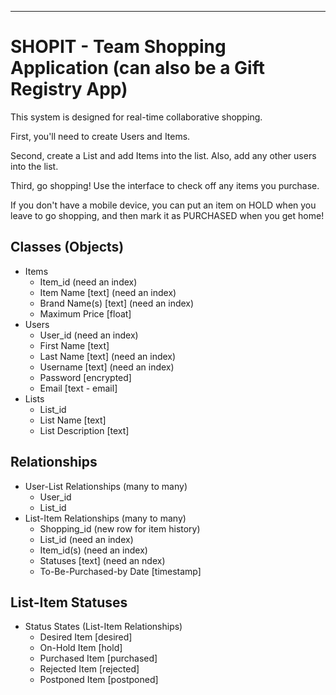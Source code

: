 ----
# SHOPIT - Team Shopping Application (can also be a Gift Registry App)

This system is designed for real-time collaborative shopping.

First, you'll need to create Users and Items.

Second, create a List and add Items into the list.  Also, add any other users into the list.

Third, go shopping!  Use the interface to check off any items you purchase.  

If you don't have a mobile device, you can put an item on HOLD when you leave to go shopping, and then mark it as PURCHASED when you get home!

## Classes (Objects)

* Items
  * Item_id (need an index)
  * Item Name [text] (need an index)
  * Brand Name(s) [text] (need an index)
  * Maximum Price [float]
* Users
  * User_id (need an index)
  * First Name [text]
  * Last Name [text] (need an index)
  * Username [text] (need an index)
  * Password [encrypted]
  * Email [text - email]
* Lists
  * List_id
  * List Name [text]
  * List Description [text]
  
## Relationships

* User-List Relationships (many to many)
  * User_id
  * List_id
* List-Item Relationships (many to many)
  * Shopping_id (new row for item history)
  * List_id (need an index)
  * Item_id(s) (need an index)
  * Statuses [text] (need an ndex)
  * To-Be-Purchased-by Date [timestamp]
    
## List-Item Statuses

* Status States (List-Item Relationships)
  * Desired Item [desired]
  * On-Hold Item [hold]
  * Purchased Item [purchased]
  * Rejected Item [rejected]
  * Postponed Item [postponed]
 
